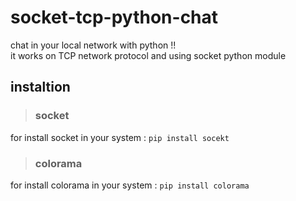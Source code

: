 # socket-tcp-python-chat
chat in your local network with python !!
<br>
it works on TCP network protocol and using socket python module
## instaltion
> ### socket
for install socket in your system : ```pip install socekt```
> ### colorama
for install colorama in your system : ```pip install colorama```

